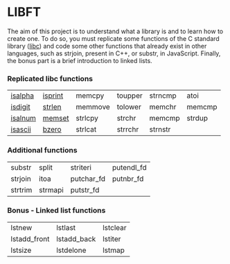 # LIBFT
The aim of this project is to understand what a library is and to learn how to create one. To do so, you must replicate some functions of the C standard library ([libc](https://www.gnu.org/software/libc/manual/html_node/Function-Index.html)) and code some other functions that already exist in other languages, such as strjoin, present in C++, or substr, in JavaScript. Finally, the bonus part is a brief introduction to linked lists.

### Replicated libc functions
<table>
	<tr>
		<td><a href=".rdmes/ft_is.md">isalpha</a></td>
		<td><a href=".rdmes/ft_is.md">isprint</a></td>
		<td>memcpy</td>
		<td>toupper</td>
		<td>strncmp</td>
		<td>atoi</td>
	</tr>
	<tr>
		<td><a href=".rdmes/ft_is.md">isdigit</a></td>
		<td><a href=".rdmes/strlen.md">strlen</a></td>
		<td>memmove</td>
		<td>tolower</td>
		<td>memchr</td>
		<td>memcmp</td>
	</tr>
	<tr>
		<td><a href=".rdmes/ft_is.md">isalnum</a></td>
		<td><a href=".rdmes/memset.md">memset</a></td>
		<td>strlcpy</td>
		<td>strchr</td>
		<td>memcmp</td>
		<td>strdup</td>
	</tr>
	<tr>
		<td><a href=".rdmes/ft_is.md">isascii</a></td>
		<td><a href=".rdmes/memset.md">bzero</a></td>
		<td>strlcat</td>
		<td>strrchr</td>
		<td>strnstr</td>
		<td></td>
	</tr>
</table>

### Additional functions
<table>
	<tr>
		<td>substr</td>
		<td>split</td>
		<td>striteri</td>
		<td>putendl_fd</td>
	</tr>
	<tr>
		<td>strjoin</td>
		<td>itoa</td>
		<td>putchar_fd</td>
		<td>putnbr_fd</td>
	</tr>
	<tr>
		<td>strtrim</td>
		<td>strmapi</td>
		<td>putstr_fd</td>
		<td></td>
	</tr>
</table>

### Bonus - Linked list functions
<table>
	<tr>
		<td>lstnew</td>
		<td>lstlast</td>
		<td>lstclear</td>
	</tr>
	<tr>
		<td>lstadd_front</td>
		<td>lstadd_back</td>
		<td>lstiter</td>
	</tr>
	<tr>
		<td>lstsize</td>
		<td>lstdelone</td>
		<td>lstmap</td>
	</tr>
</table>
